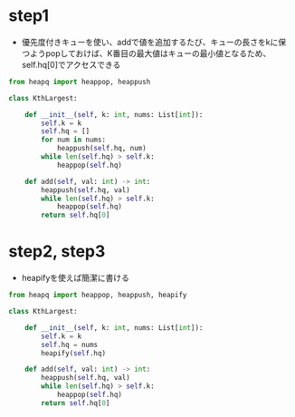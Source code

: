 # step1

- 優先度付きキューを使い、addで値を追加するたび、キューの長さをkに保つようpopしておけば、K番目の最大値はキューの最小値となるため、self.hq[0]でアクセスできる

```python
from heapq import heappop, heappush

class KthLargest:

    def __init__(self, k: int, nums: List[int]):
        self.k = k
        self.hq = []
        for num in nums:
            heappush(self.hq, num)
        while len(self.hq) > self.k:
            heappop(self.hq)

    def add(self, val: int) -> int:
        heappush(self.hq, val)
        while len(self.hq) > self.k:
            heappop(self.hq)
        return self.hq[0]
```

# step2, step3

- heapifyを使えば簡潔に書ける

```python
from heapq import heappop, heappush, heapify

class KthLargest:

    def __init__(self, k: int, nums: List[int]):
        self.k = k
        self.hq = nums
        heapify(self.hq)

    def add(self, val: int) -> int:
        heappush(self.hq, val)
        while len(self.hq) > self.k:
            heappop(self.hq)
        return self.hq[0]
```